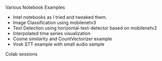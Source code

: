 Various Notebook Examples 

- Intel notebooks as I tried and tweaked them.
- Image Classification using mobilenetv3
- Text Detection using horizontal-text-detector based on mobilenetv2
- Interpolated time series visualization
- Cosine similarity and CountVectorizer example
- Vosk STT example with small audio sample

Colab sessions
